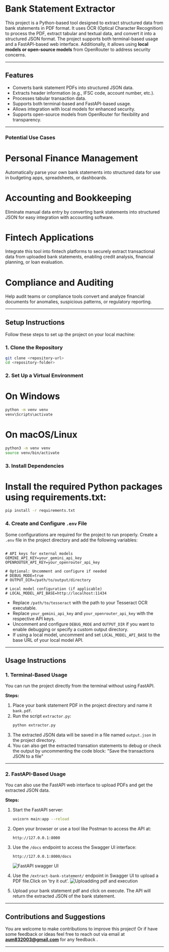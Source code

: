 # Bank Statement Extractor

This project is a Python-based tool designed to extract structured data from bank statements in PDF format. It uses OCR (Optical Character Recognition) to process the PDF, extract tabular and textual data, and convert it into a structured JSON format. The project supports both terminal-based usage and a FastAPI-based web interface. Additionally, it allows using **local models or open-source models** from OpenRouter to address security concerns.

---

## Features

- Converts bank statement PDFs into structured JSON data.
- Extracts header information (e.g., IFSC code, account number, etc.).
- Processes tabular transaction data.
- Supports both terminal-based and FastAPI-based usage.
- Allows integration with local models for enhanced security.
- Supports open-source models from OpenRouter for flexibility and transparency.

---

### Potential Use Cases

# Personal Finance Management
Automatically parse your own bank statements into structured data for use in budgeting apps, spreadsheets, or dashboards.

# Accounting and Bookkeeping
Eliminate manual data entry by converting bank statements into structured JSON for easy integration with accounting software.

# Fintech Applications
Integrate this tool into fintech platforms to securely extract transactional data from uploaded bank statements, enabling credit analysis, financial planning, or loan evaluation.

# Compliance and Auditing
Help audit teams or compliance tools convert and analyze financial documents for anomalies, suspicious patterns, or regulatory reporting.

---

## Setup Instructions

Follow these steps to set up the project on your local machine:

### 1. Clone the Repository
```bash
git clone <repository-url>
cd <repository-folder>
```

### 2. Set Up a Virtual Environment
# On Windows
```bash
python -m venv venv
venv\Scripts\activate
```

# On macOS/Linux
```bash
python3 -m venv venv
source venv/bin/activate
```

### 3. Install Dependencies
# Install the required Python packages using requirements.txt:
```bash
pip install -r requirements.txt
```

### 4. Create and Configure `.env` File
Some configurations are required for the project to run properly. Create a `.env` file in the project directory and add the following variables:

```env

# API keys for external models
GEMINI_API_KEY=your_gemini_api_key
OPENROUTER_API_KEY=your_openrouter_api_key

# Optional: Uncomment and configure if needed
# DEBUG_MODE=true
# OUTPUT_DIR=/path/to/output/directory

# Local model configuration (if applicable)
# LOCAL_MODEL_API_BASE=http://localhost:11434
```

- Replace `/path/to/tesseract` with the path to your Tesseract OCR executable.
- Replace `your_gemini_api_key` and `your_openrouter_api_key` with the respective API keys.
- Uncomment and configure `DEBUG_MODE` and `OUTPUT_DIR` if you want to enable debugging or specify a custom output directory.
- If using a local model, uncomment and set `LOCAL_MODEL_API_BASE` to the base URL of your local model API.

---

## Usage Instructions

### 1. Terminal-Based Usage
You can run the project directly from the terminal without using FastAPI.

**Steps:**
1. Place your bank statement PDF in the project directory and name it `bank.pdf`.
2. Run the script `extractor.py`:
   ```bash
   python extractor.py
   ```
3. The extracted JSON data will be saved in a file named `output.json` in the project directory.
4. You can also get the extracted transation statements to debug or check the output by uncommenting the code block: "Save the transactions JSON to a file"

---

### 2. FastAPI-Based Usage
You can also use the FastAPI web interface to upload PDFs and get the extracted JSON data.

**Steps:**
1. Start the FastAPI server:
   ```bash
   uvicorn main:app --reload
   ```
2. Open your browser or use a tool like Postman to access the API at:
   ```
   http://127.0.0.1:8000
   ```
3. Use the `/docs` endpoint to access the Swagger UI interface:
   ```
   http://127.0.0.1:8000/docs
   ```
   ![FastAPI swagger UI](https://github.com/user-attachments/assets/b00b431c-c0b1-43a3-a32e-36cf8fe31c6f)

4. Use the `/extract-bank-statement/` endpoint in Swagger UI to upload a PDF file.Click on 'try it out'.
   ![Uploadding pdf and execution](https://github.com/user-attachments/assets/896d1ff8-9860-4ca3-876b-5b14c9391ace)

5. Upload your bank statement pdf and click on execute. The API will return the extracted JSON of the bank statement.

---

## Contributions and Suggestions

You are welcome to make contributions to improve this project! Or if have some feedback or ideas feel free to reach out via email at **aum832003@gmail.com** for any feedback .

---

